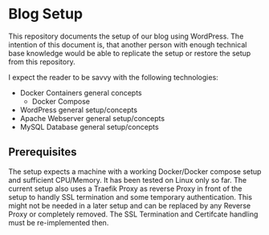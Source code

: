 # Blog Setup
This repository documents the setup of our blog using WordPress. The intention of this document is, that another person with enough technical base knowledge would be able to replicate the setup or restore the setup from this repository.

I expect the reader to be savvy with the following technologies:
  * Docker Containers general concepts
    * Docker Compose
  * WordPress general setup/concepts
  * Apache Webserver general setup/concepts
  * MySQL Database general setup/concepts
## Prerequisites
The setup expects a machine with a working Docker/Docker compose setup and sufficient CPU/Memory. It has been tested on Linux only so far.
The current setup also uses a Traefik Proxy as reverse Proxy in front of the setup to handly SSL termination and some temporary authentication. This might not be needed in a later setup and can be replaced by any Reverse Proxy or completely removed. The SSL Termination and Certifcate handling must be re-implemented then. 
